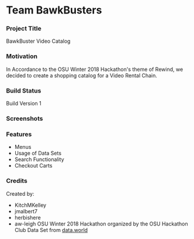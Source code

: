 # Team BawkBusters

### Project Title
BawkBuster Video Catalog

### Motivation
In Accordance to the OSU Winter 2018 Hackathon's theme of Rewind, we decided to create a shopping catalog for a Video Rental Chain.

### Build Status
Build Version 1

### Screenshots

### Features
* Menus
* Usage of Data Sets
* Search Functionality
* Checkout Carts

### Credits
Created by:
* KitchMKelley
* jmalbert7
* herbishere
* aw-leigh
OSU Winter 2018 Hackathon organized by the OSU Hackathon Club
Data Set from [data.world](https://data.world/popculture/imdb-500-movie-dataset)
